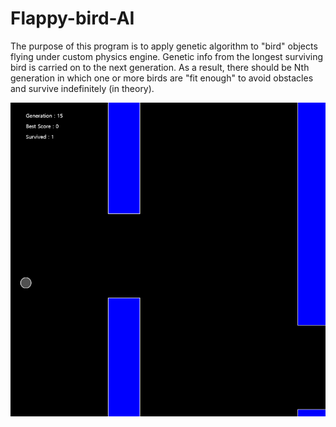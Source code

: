 # Flappy-bird-AI
The purpose of this program is to apply genetic algorithm to "bird" objects flying under custom physics engine.
Genetic info from the longest surviving bird is carried on to the next generation.
As a result, there should be Nth generation in which one or more birds are "fit enough" to avoid obstacles and survive indefinitely (in theory).

![alt text](bird.PNG)
